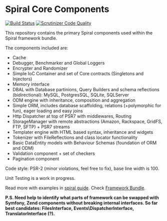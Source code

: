 Spiral Core Components
================================

[![Build Status](https://travis-ci.org/spiral/components.svg?branch=master)](https://travis-ci.org/spiral/components)
[![Scrutinizer Code Quality](https://scrutinizer-ci.com/g/spiral/components/badges/quality-score.png?b=master)](https://scrutinizer-ci.com/g/spiral/components/?branch=master)

This repository contains the primary Spiral components used within the Spiral framework bundle.

The components included are:
* Cache
* Debugger, Benchmarker and Global Loggers
* Encrypter and Randomizer
* Simple IoC Container and set of Core contracts (Singletons and Injectors)
* Memory interface
* DBAL with Database partinions, Query Builders and schema reflections (bidirectional): MySQL, PostgresSQL, SQLite, SQLServer
* ODM engine with inheritance, composition and aggregation
* Simple ORM, includes database scaffolding, relations (+polymorphic for fun), eager loading and easy joins
* Http Dispatcher at top of PSR7 with middlewares, Routing
* StorageManager with remote abstractions (Amazon, Rackspace, GridFS, FTP, SFTP) + PSR7 streams
* Templater engine with HTML based syntax, inheritance and widgets
* Tokenizer with FileReflections and class locator functionality
* Basic DataEntity models with Behaviour Schemas (foundation of ORM and ODM)
* Validation component + set of checkers
* Pagination component

Code style: PSR-2 (minor violations, feel free to fix), base line width is 100.

Unit Testing is a work in progress.

Read more with examples in [spiral guide](https://github.com/spiral/guide). Check [Framework Bundle](https://github.com/spiral/spiral).

**P.S. Need help to identify what parts of framework can be swapped with Symfony, Zend components without breaking internal interfaces. So far best candidates: FilesInterface, Events\DispatcherInterface, TranslatorInterface (?).**
